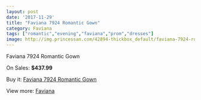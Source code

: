 ```yaml
---
layout: post
date: '2017-11-29'
title: "Faviana 7924 Romantic Gown"
category: Faviana
tags: ["romantic","evening","faviana","prom","dresses"]
image: http://img.princessan.com/42894-thickbox_default/faviana-7924-romantic-gown.jpg
---
```

Faviana 7924 Romantic Gown

On Sales: **$437.99**
<a href="https://www.princessan.com/en/faviana/20003-faviana-7924-romantic-gown.html"><amp-img layout="responsive" width="600" height="600" src="//img.princessan.com/42894-thickbox_default/faviana-7924-romantic-gown.jpg" alt="Faviana 7924 Romantic Gown 0" /></a>
<a href="https://www.princessan.com/en/faviana/20003-faviana-7924-romantic-gown.html"><amp-img layout="responsive" width="600" height="600" src="//img.princessan.com/42896-thickbox_default/faviana-7924-romantic-gown.jpg" alt="Faviana 7924 Romantic Gown 1" /></a>
<a href="https://www.princessan.com/en/faviana/20003-faviana-7924-romantic-gown.html"><amp-img layout="responsive" width="600" height="600" src="//img.princessan.com/42895-thickbox_default/faviana-7924-romantic-gown.jpg" alt="Faviana 7924 Romantic Gown 2" /></a>

Buy it: [Faviana 7924 Romantic Gown](https://www.princessan.com/en/faviana/20003-faviana-7924-romantic-gown.html "Faviana 7924 Romantic Gown")

View more: [Faviana](https://www.princessan.com/en/19-faviana "Faviana")